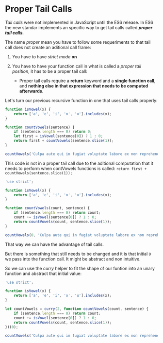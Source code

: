 # Proper Tail Calls

*Tail calls* were not implemented in JavaScript until the ES6 release. In ES6 the new standar implements an specific way to get tail calls called ***proper tail calls.***

The name *proper* mean you have to follow some requeriments to that tail call does not create an aditional call frame:

1. You have to have *strict mode* **on**
2. You have to have your function call in what is called a *proper tail position*, it has to be a proper tail call:
   
   - Proper tail calls require a **return** keyword and a **single function call**, and **nothing else in that expression that needs to be computed afterwards.**

Let's turn our previous recursive function in one that uses tail calls properly:

```js
function isVowel(x) {
    return ['a', 'e', 'i', 'o', 'u'].includes(x);
}

function countVowels(sentence) {
    if (sentence.length === 0) return 0;
    let first = isVowel(sentence[0]) ? 1 : 0;
    return first + countVowels(sentence.slice(1));
}

countVowels('Culpa aute qui in fugiat voluptate labore ex non reprehenderit quis ullamco tempor commodo.'); // 35
```
This code is not in a proper tail call due to the aditional computation that it needs to perform when contVowels functions is called: `return first + countVowels(sentence.slice(1));`

```js
'use strict';

function isVowel(x) {
    return ['a', 'e', 'i', 'o', 'u'].includes(x);
}

function countVowels(count, sentence) {
    if (sentence.length === 0) return count;
    count += isVowel(sentence[0]) ? 1 : 0;
    return countVowels(count, sentence.slice(1));
}

countVowels(0, 'Culpa aute qui in fugiat voluptate labore ex non reprehenderit quis ullamco tempor commodo.'); // 35
```

That way we can have the advantage of tail calls.

But there is something that still needs to be changed and it is that initial `0` we pass into the function call. It might be abstract and non intuitive.

So we can use the *curry* helper to fit the shape of our funtion into an unary function and abstract that initial value:

```js
'use strict';

function isVowel(x) {
    return ['a', 'e', 'i', 'o', 'u'].includes(x);
}

let countVowels = curry(2, function countVowels(count, sentence) {
    if (sentence.length === 0) return count;
    count += isVowel(sentence[0]) ? 1 : 0;
    return countVowels(count, sentence.slice(1));
})(0);

countVowels('Culpa aute qui in fugiat voluptate labore ex non reprehenderit quis ullamco tempor commodo.'); // 35
```